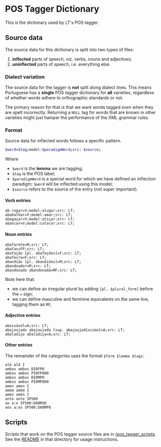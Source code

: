 # POS Tagger Dictionary

This is the dictionary used by LT's POS tagger.

## Source data

The source data for this dictionary is split into two types of files:
1. **inflected** parts of speech, viz. verbs, nouns and adjectives;
2. **uninflected** parts of speech, i.e. everything else.

### Dialect variation

The source data for the tagger is **not** split along dialect lines. This means Portuguese has
a **single** POS tagger dictionary for **all** varieties, regardless of whether words adhere to
orthographic standards or not.

The primary reason for that is that we want words tagged *even when* they are spelt incorrectly.
Returning a `NULL` tag for words that are known in other varieties might just hamper the
performance of the XML grammar rules.

### Format

Source data for inflected words follows a specific pattern.

```bash
$word=$tag;model:$paradigmWord;src: $source;
```
Where
- `$word` is the **lemma** we are tagging;
- `$tag` is the POS label;
- `$paradigmWord` is a special word for which we have defined an inflection paradigm; `$word`
  will be inflected using this model;
- `$source` refers to the source of the entry (not super important).

#### Verb entries

```
ab-rogar=V;model:alugar;src: LT;
ababalhar=V;model:amar;src: LT;
abagaçar=V;model:atiçar;src: LT;
abancar=V;model:colocar;src: LT;
```

#### Noun entries

```
abafarete=M;src: LT;
abafas=FP;src: LT;
abafação [pl. abafações]=F;src: LT;
abafeira=F;src: LT;
abandião [pl. abandiões]=M;src: LT;
abandoador=M;src: LT;
abandonado abandonada=MF;src: LT;
```

Note here that:
- we can define an irregular plural by adding `[pl. $plural_form]` before the `=` sign;
- we can define masculine and feminine equivalents on the same line, tagging them as `MF`;

#### Adjective entries
```
abaixável=A;src: LT;
abajoujado abajoujada [sup. abajoujadíssimo]=A;src: LT;
abaladiço abaladiça=A;src: LT;
```

#### Other entries

The remainder of the categories uses the format `$form $lemma $tags`:

```
alô alô I
ambas ambos DI0FP0
ambas ambos PI0FP000
ambos ambos DI0MP0
ambos ambos PI0MP000
amen amen I
amém amém I
amén amén I
ante ante SPS00
ao a:o SPS00:DA0MS0
aos a:os SPS00:DA0MP0
```

## Scripts

Scripts that work on the POS tagger source files are in [/pos_tagger_scripts](../../pos_tagger_scripts).
See the [README]() in that directory for usage instructions.
